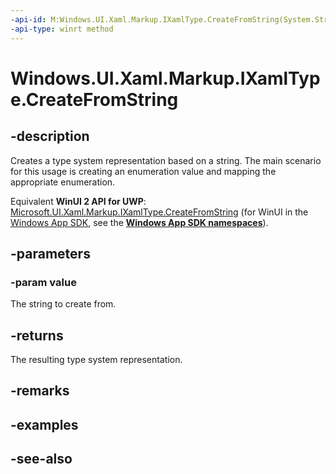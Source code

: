 ```yaml
---
-api-id: M:Windows.UI.Xaml.Markup.IXamlType.CreateFromString(System.String)
-api-type: winrt method
---
```


<!-- Method syntax
public object CreateFromString(System.String value)
-->

# Windows.UI.Xaml.Markup.IXamlType.CreateFromString

## -description
Creates a type system representation based on a string. The main scenario for this usage is creating an enumeration value and mapping the appropriate enumeration.

Equivalent **WinUI 2 API for UWP**: [Microsoft.UI.Xaml.Markup.IXamlType.CreateFromString](/windows/winui/api/microsoft.ui.xaml.markup.ixamltype.createfromstring) (for WinUI in the [Windows App SDK](/windows/apps/windows-app-sdk/), see the **[Windows App SDK namespaces](/windows/windows-app-sdk/api/winrt/)**).

## -parameters
### -param value
The string to create from.

## -returns
The resulting type system representation.

## -remarks

## -examples

## -see-also
